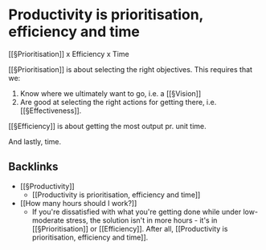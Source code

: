 # Productivity is prioritisation, efficiency and time
[[§Prioritisation]]  x Efficiency x Time

[[§Prioritisation]] is about selecting the right objectives. This requires that we:
1. Know where we ultimately want to go, i.e. a [[§Vision]] 
2. Are good at selecting the right actions for getting there, i.e. [[§Effectiveness]].

[[§Efficiency]] is about getting the most output pr. unit time.

And lastly, time. 

## Backlinks
* [[§Productivity]]
	* [[Productivity is prioritisation, efficiency and time]]
* [[How many hours should I work?]]
	* If you're dissatisfied with what you're getting done while under low-moderate stress, the solution isn't in more hours - it's in [[§Prioritisation]] or [[Efficiency]]. After all, [[Productivity is prioritisation, efficiency and time]].

<!-- #p1 -->

<!-- {BearID:CA8BFCF1-2210-4B06-B100-5D0564B8D5EC-1833-0000083B6331A653} -->
